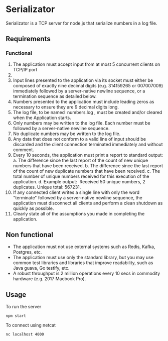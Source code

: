 # Serializator

Serializator is a TCP server for node.js that serialize numbers in a log file.


## Requirements

### Functional 
1. The application must accept input from at most 5 concurrent clients on TCP/IP port
4000.
2. Input lines presented to the application via its socket must either be composed of
exactly nine decimal digits (e.g. 314159265 or 007007009) immediately followed by a
server-native newline sequence, or a termination sequence as detailed below.
3. Numbers presented to the application must include leading zeros as necessary to
ensure they are 9 decimal digits long.
4. The log file, to be named ​ numbers.log​
, must be created and/or cleared when the
Application starts.
5. Only numbers may be written to the log file. Each number must be followed by a
server-native newline sequence.
6. No duplicate numbers may be written to the log file.
7. Any data that does not conform to a valid line of input should be discarded
and the client connection terminated immediately and without comment.
8. Every 10 seconds, the application must print a report to standard output:
a. The difference since the last report of the count of new unique numbers that
have been received.
b. The difference since the last report of the count of new duplicate numbers
that have been received.
c. The total number of unique numbers received for this execution of the
application.
d. Example output: ​ Received 50 unique numbers, 2 duplicates.
Unique total: 567231.
9. If any connected client writes a single line with only the word "terminate" followed by
a server-native newline sequence, the application must disconnect all clients and
perform a clean shutdown as quickly as possible.
10. Clearly state all of the assumptions you made in completing the application.

## Non functional
- The application must not use external systems such as Redis, Kafka, Postgres, etc.
- The application must use only the standard library, but you may use common test
libraries and libraries that improve readability, such as Java guava, Go testify, etc.
- A robust throughput is 2 million operations every 10 secs in commodity hardware
(e.g. 2017 Macbook Pro).


## Usage

To run the server
```
npm start
```

To connect using netcat
```
nc localhost 4000
```
